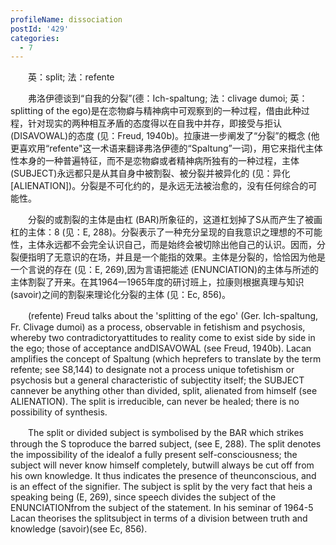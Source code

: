 ```yaml
---
profileName: dissociation
postId: '429'
categories:
  - 7
---
```

‌‌‌‌　　英：split; 法：refente


‌‌‌‌　　弗洛伊德谈到“自我的分裂”(德：Ich-spaltung; 法：clivage dumoi; 英：splitting of the ego)是在恋物癖与精神病中可观察到的一种过程，借由此种过程，针对现实的两种相互矛盾的态度得以在自我中并存，即接受与拒认 (DISAVOWAL)的态度 (见：Freud, 1940b)。拉康进一步阐发了“分裂”的概念 (他更喜欢用“refente"这一术语来翻译弗洛伊德的“Spaltung”一词)，用它来指代主体性本身的一种普遍特征，而不是恋物癖或者精神病所独有的一种过程，主体 (SUBJECT)永远都只是从其自身中被割裂、被分裂并被异化的 (见：异化[ALIENATION])。分裂是不可化约的，是永远无法被治愈的，没有任何综合的可能性。

‌‌‌‌　　分裂的或割裂的主体是由杠 (BAR)所象征的，这道杠划掉了S从而产生了被画杠的主体：8 (见：E, 288)。分裂表示了一种充分呈现的自我意识之理想的不可能性，主体永远都不会完全认识自己，而是始终会被切除出他自己的认识。因而，分裂便指明了无意识的在场，并且是一个能指的效果。主体是分裂的，恰恰因为他是一个言说的存在 (见：E, 269),因为言语把能述 (ENUNCIATION)的主体与所述的主体割裂了开来。在其1964一1965年度的研讨班上，拉康则根据真理与知识 (savoir)之间的割裂来理论化分裂的主体 (见：Ec, 856)。


‌‌‌‌　　(refente) Freud talks about the 'splitting of the ego' (Ger. Ich-spaltung, Fr. Clivage dumoi) as a process, observable in fetishism and psychosis, whereby two contradictoryattitudes to reality come to exist side by side in the ego; those of acceptance andDISAVOWAL (see Freud, 1940b). Lacan amplifies the concept of Spaltung (which heprefers to translate by the term refente; see S8,144) to designate not a process unique tofetishism or psychosis but a general characteristic of subjectity itself; the SUBJECT cannever be anything other than divided, split, alienated from himself (see ALIENATION). The split is irreducible, can never be healed; there is no possibility of synthesis.

‌‌‌‌　　The split or divided subject is symbolised by the BAR which strikes through the S toproduce the barred subject, (see E, 288). The split denotes the impossibility of the idealof a fully present self-consciousness; the subject will never know himself completely, butwill always be cut off from his own knowledge. It thus indicates the presence of theunconscious, and is an effect of the signifier. The subject is split by the very fact that heis a speaking being (E, 269), since speech divides the subject of the ENUNCIATIONfrom the subject of the statement. In his seminar of 1964-5 Lacan theorises the splitsubject in terms of a division between truth and knowledge (savoir)(see Ec, 856).

